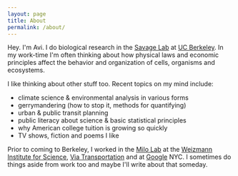 ```yaml
---
layout: page
title: About
permalink: /about/
---
```


Hey. I'm Avi. I do biological research in the [Savage Lab](http://www.savagelab.com) at [UC Berkeley](http://www.berkeley.edu). In my work-time I'm often thinking about how physical laws and economic principles affect the behavior and organization of cells, organisms and ecosystems. 

I like thinking about other stuff too. Recent topics on my mind include: 
+ climate science & environmental analysis in various forms
+ gerrymandering (how to stop it, methods for quantifying)
+ urban & public transit planning
+ public literacy about science & basic statistical principles
+ why American college tuition is growing so quickly
+ TV shows, fiction and poems I like

Prior to coming to Berkeley, I worked in the [Milo Lab](https://www.weizmann.ac.il/plants/Milo/home) at the [Weizmann Institute for Science](https://www.weizmann.ac.il/),  [Via Transportation](http://ridewithvia.com/) and at [Google](http://www.google.com) NYC. I sometimes do things aside from work too and maybe I'll write about that someday. 
